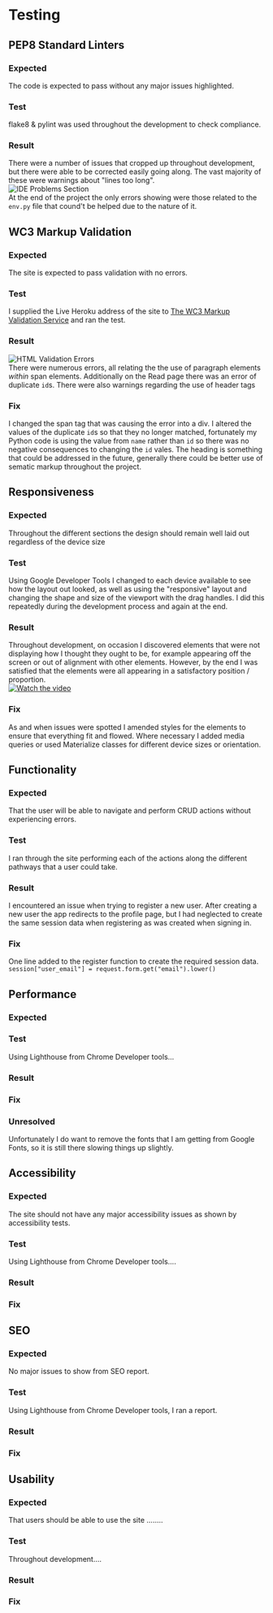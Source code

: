 # Testing


## PEP8 Standard Linters
### Expected
The code is expected to pass without any major issues highlighted.
### Test
flake8 & pylint was used throughout the development to check compliance.
### Result
There were a number of issues that cropped up throughout development, but there were able to be corrected easily going along. The vast majority of these were warnings about "lines too long".  
![IDE Problems Section](assets/readme-images/pep8.png)  
At the end of the project the only errors showing were those related to the `env.py` file that cound't be helped due to the nature of it.


## WC3 Markup Validation 
### Expected
The site is expected to pass validation with no errors.
### Test
I supplied the Live Heroku address of the site to [The WC3 Markup Validation Service](https://validator.w3.org/) and ran the test.
### Result
![HTML Validation Errors](assets/readme-images/html-validation-errors.png)  
There were numerous errors, all relating the the use of paragraph elements *within* span elements.
Additionally on the Read page there was an error of duplicate `id`s.
There were also warnings regarding the use of header tags
### Fix
I changed the span tag that was causing the error into a div. I altered the values of the duplicate `id`s so that they no longer matched, fortunately my Python code is using the value from `name` rather than `id` so there was no negative consequences to changing the `id` vales.
The heading is something that could be addressed in the future, generally there could be better use of sematic markup throughout the project.



## Responsiveness
### Expected
Throughout the different sections the design should remain well laid out regardless of the device size
### Test
Using Google Developer Tools I changed to each device available to see how the layout out looked, as well as using the "responsive" layout and changing the shape and size of the viewport with the drag handles. I did this repeatedly during the development process and again at the end.
### Result
Throughout development, on occasion I discovered elements that were not displaying how I thought they ought to be, for example appearing off the screen or out of alignment with other elements. However, by the end I was satisfied that the elements were all appearing in a satisfactory position / proportion.  
[![Watch the video](assets/readme-images/responsiveness.png)](https://github.com/llewelyn-williams/words-of-support/blob/main/assets/readme-videos/responsiveness.webm)   
### Fix
As and when issues were spotted I amended styles for the elements to ensure that everything fit and flowed. Where necessary I added media queries or used Materialize classes for different device sizes or orientation.


## Functionality
### Expected
That the user will be able to navigate and perform CRUD actions without experiencing errors.
### Test
I ran through the site performing each of the actions along the different pathways that a user could take.
### Result
I encountered an issue when trying to register a new user. After creating a new user the app redirects to the profile page, but I had neglected to create the same session data when registering as was created when signing in.
### Fix
One line added to the register function to create the required session data.
`session["user_email"] = request.form.get("email").lower()`


## Performance
### Expected

### Test
Using Lighthouse from Chrome Developer tools...
### Result

### Fix

### Unresolved
Unfortunately I do want to remove the fonts that I am getting from Google Fonts, so it is still there slowing things up slightly.
 
 
## Accessibility
### Expected
The site should not have any major accessibility issues as shown by accessibility tests.
### Test
Using Lighthouse from Chrome Developer tools....
### Result
 
### Fix

 
 
## SEO
### Expected
No major issues to show from SEO report.
### Test
Using Lighthouse from Chrome Developer tools, I ran a report.
### Result

### Fix

 
## Usability
### Expected
That users should be able to use the site ........
### Test
Throughout development....
### Result

### Fix
